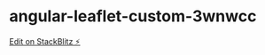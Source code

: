 # angular-leaflet-custom-3wnwcc

[Edit on StackBlitz ⚡️](https://stackblitz.com/edit/angular-leaflet-custom-3wnwcc)